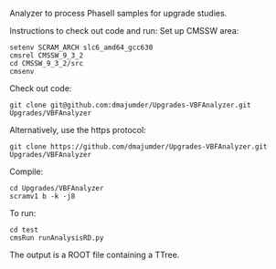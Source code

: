 Analyzer to process PhaseII samples for upgrade studies. 

Instructions to check out code and run:
Set up CMSSW area:
```
setenv SCRAM_ARCH slc6_amd64_gcc630
cmsrel CMSSW_9_3_2
cd CMSSW_9_3_2/src
cmsenv
```
Check out code:
```
git clone git@github.com:dmajumder/Upgrades-VBFAnalyzer.git Upgrades/VBFAnalyzer
```
Alternatively, use the https protocol:
```
git clone https://github.com/dmajumder/Upgrades-VBFAnalyzer.git Upgrades/VBFAnalyzer
```
Compile:
```
cd Upgrades/VBFAnalyzer
scramv1 b -k -j8
```
To run:
```
cd test
cmsRun runAnalysisRD.py
```
The output is a ROOT file containing a TTree.
